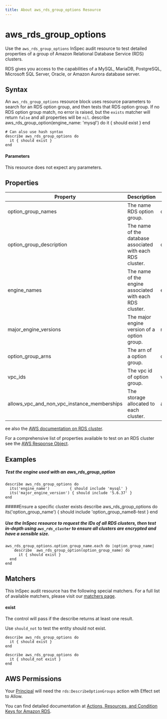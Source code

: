 ```yaml
---
title: About aws_rds_group_options Resource
---
```


# aws\_rds\_group\_options

Use the `aws_rds_group_options` InSpec audit resource to test detailed properties of a group of Amazon Relational Database Service (RDS) clusters.

RDS gives you access to the capabilities of a MySQL, MariaDB, PostgreSQL, Microsoft SQL Server, Oracle, or Amazon Aurora database server.

## Syntax

An `aws_rds_group_options` resource block uses resource parameters to search for an RDS option group, and then tests that RDS option group.  If no RDS option group match, no error is raised, but the `exists` matcher will return `false` and all properties will be `nil`.
describe aws_rds_group_option(engine_name: 'mysql') do
it { should exist }
end

    # Can also use hash syntax
    describe aws_rds_group_options do
      it { should exist }
    end

#### Parameters

This resource does not expect any parameters.

## Properties
|Property                                       | Description|                                                       Field                                      |
| ---                                           | --- |                                                               ---                                         | 
|option_group_names                             | The name RDS option group. |                                       option_group_name                           | 
|option_group_description                       | The name of the database associated with each RDS cluster. |       option_group_description                     | 
|engine_names                                   | The name of the engine associated with each RDS cluster. |         engine_name                                 | 
|major_engine_versions                          | The major engine version of a option group. |                      major_engine_version                        | 
|option_group_arns                              | The arn of a option group.|                                        option_group_arn                            | 
|vpc_ids                                        | The vpc id of  option group. |                                     vpc_id                                      | 
|allows_vpc_and_non_vpc_instance_memberships    | The storage allocated to each cluster. |                           allows_vpc_and_non_vpc_instance_memberships  | 
                                                                                                                                                                    
ee also the [AWS documentation on RDS cluster](https://docs.aws.amazon.com/AWSCloudFormation/latest/UserGuide/aws-resource-rds-optiongroup.html).


For a comprehensive list of properties available to test on an RDS cluster see the [AWS Response Object](https://docs.aws.amazon.com/sdk-for-ruby/v3/api/Aws/RDS/DBCluster.html).

## Examples

##### Test the engine used with an aws_rds_group_option

    describe aws_rds_group_options do
      its('engine_name')         { should include 'mysql' }
      its('major_engine_version') { should include '5.6.37' }
    end

#####Ensure a specific cluster exists
    describe aws_rds_group_options do
      its('option_group_name') { should include 'option_group_name8-test }
    end

##### Use the InSpec resource to request the IDs of all RDS clusters, then test in-depth using `aws_rds_cluster` to ensure all clusters are encrypted and have a sensible size.
    aws_rds_group_options.option_group_name.each do |option_group_name|
        describe  aws_rds_group_option(option_group_name) do
          it { should exist }
      end
    end



## Matchers

This InSpec audit resource has the following special matchers. For a full list of available matchers, please visit our [matchers page](https://www.inspec.io/docs/reference/matchers/).

#### exist

The control will pass if the describe returns at least one result.

Use `should_not` to test the entity should not exist.

    describe aws_rds_group_options do
      it { should exist }
    end

    describe aws_rds_group_options do
      it { should_not exist }
    end

## AWS Permissions

Your [Principal](https://docs.aws.amazon.com/IAM/latest/UserGuide/intro-structure.html#intro-structure-principal) will need the `rds:DescribeOptionGroups` action with Effect set to Allow.

You can find detailed documentation at [Actions, Resources, and Condition Keys for Amazon RDS](https://docs.aws.amazon.com/IAM/latest/UserGuide/list_amazonrds.html).
